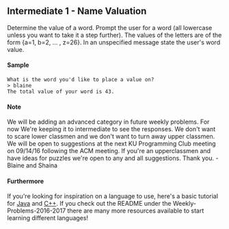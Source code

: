 ## Intermediate 1 - Name Valuation

Determine the value of a word.  Prompt the user for a word (all
lowercase unless you want to take it a step further).  The values of the letters
are of the form {a=1, b=2, ... , z=26}. In an unspecified message state the
user's word value.

#### Sample
```
What is the word you'd like to place a value on?
> blaine
The total value of your word is 43.
```

#### Note
We will be adding an advanced category in future weekly problems.  For now We're
keeping it to intermediate to see the responses.  We don't want to scare lower
classmen and we don't want to turn away upper classmen.  We will be open to
suggestions at the next KU Programming Club meeting on 09/14/16 following the
ACM meeting.  If you're an upperclassmen and have ideas for puzzles we're open
to any and all suggestions.  Thank you. - Blaine and Shaina

#### Furthermore
If you're looking for inspiration on a language to use, here's a basic tutorial for [Java](http://www.codeproject.com/Articles/2853/Java-Basics-Input-and-Output) and [C++](http://www.cplusplus.com/doc/tutorial/basic_io/).  If you check out
the README under the Weekly-Problems-2016-2017 there are many more resources
available to start learning different languages!
